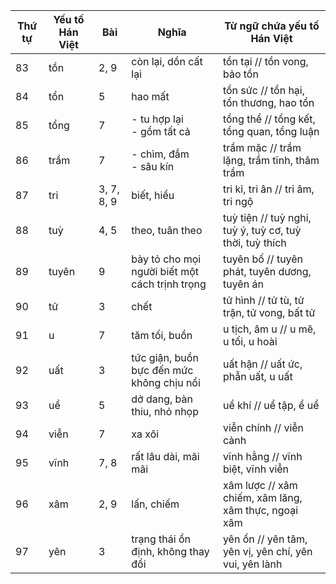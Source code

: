 Thứ tự | Yếu tố Hán Việt | Bài | Nghĩa | Từ ngữ chứa yếu tố Hán Việt
--- | --- | --- | --- | ---
83 | tồn | 2, 9 | còn lại, dồn cất lại | tồn tại // tồn vong, bảo tồn
84 | tổn | 5 | hao mất | tổn sức // tổn hại, tổn thương, hao tổn
85 | tổng | 7 | - tu hợp lại<br>- gồm tất cả | tổng thể // tổng kết, tổng quan, tổng luận
86 | trầm | 7 | - chìm, đắm<br>- sâu kín | trầm mặc // trầm lặng, trầm tĩnh, thâm trầm
87 | tri | 3, 7, 8, 9 | biết, hiểu | tri kỉ, tri ân // tri âm, tri ngộ
88 | tuỳ | 4, 5 | theo, tuân theo | tuỳ tiện // tuỳ nghi, tuỳ ý, tuỳ cơ, tuỳ thời, tuỳ thích
89 | tuyên | 9 | bày tỏ cho mọi người biết một cách trịnh trọng | tuyên bố // tuyên phát, tuyên dương, tuyên án
90 | tử | 3 | chết | tử hình // tử tù, tử trận, tử vong, bất tử
91 | u | 7 | tăm tối, buồn | u tịch, âm u // u mê, u tối, u hoài
92 | uất | 3 | tức giận, buồn bực đến mức không chịu nổi | uất hận // uất ức, phẫn uất, u uất
93 | uể | 5 | dở dang, bàn thiu, nhỏ nhọp | uể khí // uể tập, ể uể
94 | viễn | 7 | xa xôi | viễn chính // viễn cảnh
95 | vĩnh | 7, 8 | rất lâu dài, mãi mãi | vĩnh hằng // vĩnh biệt, vĩnh viễn
96 | xâm | 2, 9 | lấn, chiếm | xâm lược // xâm chiếm, xâm lăng, xâm thực, ngoại xâm
97 | yên | 3 | trạng thái ổn định, không thay đổi | yên ổn // yên tâm, yên vị, yên chí, yên vui, yên lành